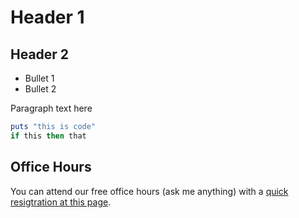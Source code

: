 # Header 1

## Header 2

* Bullet 1
* Bullet 2

Paragraph text here

```ruby
puts "this is code"
if this then that
```

## Office Hours
You can attend our free office hours (ask me anything) with a [quick resigtration at this page](https://services.github.com/customized-training).
